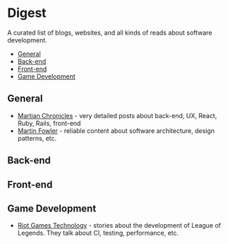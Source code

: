 # Digest

A curated list of blogs, websites, and all kinds of reads about software development.

- [General](#general)
- [Back-end](#back-end)
- [Front-end](#front-end)
- [Game Development](#game-development)

## General
* [Martian Chronicles](https://evilmartians.com/chronicles) - very detailed posts about back-end, UX, React, Ruby, Rails, front-end
* [Martin Fowler](https://martinfowler.com/) - reliable content about software architecture, design patterns, etc.

## Back-end

## Front-end

## Game Development
* [Riot Games Technology](https://technology.riotgames.com/) - stories about the development of League of Legends. They talk about CI, testing, performance, etc.

